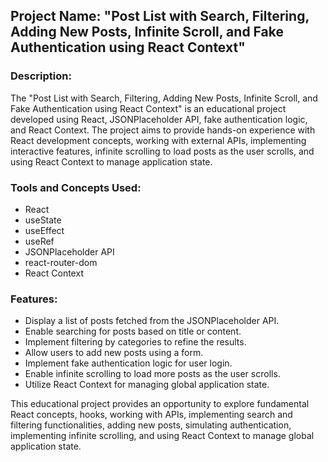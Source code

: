 ## Project Name: "Post List with Search, Filtering, Adding New Posts, Infinite Scroll, and Fake Authentication using React Context"

### Description:
The "Post List with Search, Filtering, Adding New Posts, Infinite Scroll, and Fake Authentication using React Context" is an educational project developed using React, JSONPlaceholder API, fake authentication logic, and React Context. The project aims to provide hands-on experience with React development concepts, working with external APIs, implementing interactive features, infinite scrolling to load posts as the user scrolls, and using React Context to manage application state.

### Tools and Concepts Used:
- React
- useState
- useEffect
- useRef
- JSONPlaceholder API
- react-router-dom
- React Context

### Features:
- Display a list of posts fetched from the JSONPlaceholder API.
- Enable searching for posts based on title or content.
- Implement filtering by categories to refine the results.
- Allow users to add new posts using a form.
- Implement fake authentication logic for user login.
- Enable infinite scrolling to load more posts as the user scrolls.
- Utilize React Context for managing global application state.

This educational project provides an opportunity to explore fundamental React concepts, hooks, working with APIs, implementing search and filtering functionalities, adding new posts, simulating authentication, implementing infinite scrolling, and using React Context to manage global application state.
